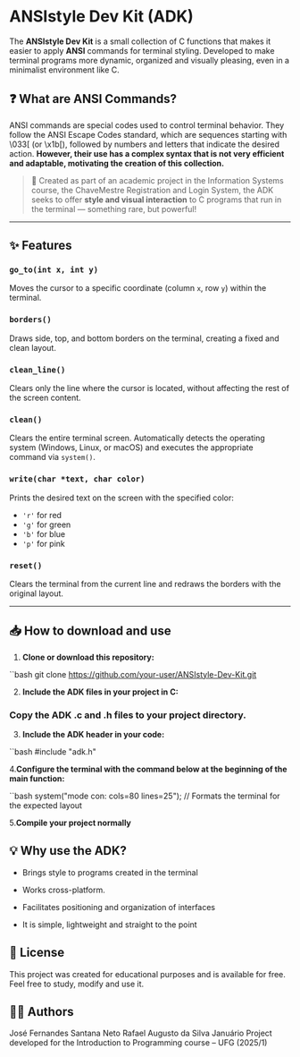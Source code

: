 # ANSIstyle Dev Kit (ADK)

The **ANSIstyle Dev Kit** is a small collection of C functions that makes it easier to apply **ANSI** commands for terminal styling. Developed to make terminal programs more dynamic, organized and visually pleasing, even in a minimalist environment like C.

## ❓ What are ANSI Commands?

ANSI commands are special codes used to control terminal behavior. They follow the ANSI Escape Codes standard, which are sequences starting with \033[ (or \x1b[), followed by numbers and letters that indicate the desired action. **However, their use has a complex syntax that is not very efficient and adaptable, motivating the creation of this collection.**

> 🔧 Created as part of an academic project in the Information Systems course, the ChaveMestre Registration and Login System, the ADK seeks to offer **style and visual interaction** to C programs that run in the terminal — something rare, but powerful!

---

## ✨ Features

### `go_to(int x, int y)`
Moves the cursor to a specific coordinate (column `x`, row `y`) within the terminal.

### `borders()`
Draws side, top, and bottom borders on the terminal, creating a fixed and clean layout.

### `clean_line()`
Clears only the line where the cursor is located, without affecting the rest of the screen content.

### `clean()`
Clears the entire terminal screen. Automatically detects the operating system (Windows, Linux, or macOS) and executes the appropriate command via `system()`.

### `write(char *text, char color)`
Prints the desired text on the screen with the specified color:
- `'r'` for red
- `'g'` for green
- `'b'` for blue
- `'p'` for pink

### `reset()`
Clears the terminal from the current line and redraws the borders with the original layout.

---

## 📥 How to download and use

1. **Clone or download this repository:**

``bash
git clone https://github.com/your-user/ANSIstyle-Dev-Kit.git

2. **Include the ADK files in your project in C:**

### Copy the ADK .c and .h files to your project directory.

3. **Include the ADK header in your code:**

``bash
#include "adk.h"

4.**Configure the terminal with the command below at the beginning of the main function:**

``bash
system("mode con: cols=80 lines=25"); // Formats the terminal for the expected layout

5.**Compile your project normally**

## 💡 Why use the ADK?

* Brings style to programs created in the terminal
* Works cross-platform.

* Facilitates positioning and organization of interfaces
* It is simple, lightweight and straight to the point

## 📄 License

This project was created for educational purposes and is available for free. Feel free to study, modify and use it.

## 👨‍💻 Authors
José Fernandes Santana Neto
Rafael Augusto da Silva Januário
Project developed for the Introduction to Programming course – UFG (2025/1)
